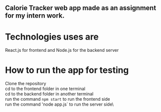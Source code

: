 ## Calorie Tracker web app made as an assignment for my intern work.

# Technologies uses are

React.js for frontend and Node.js for the backend server

# How to run the app for testing 

Clone the repository\
cd to the frontend folder in one terminal\
cd to the backend folder in another terminal\
run the command `npm start` to run the frontend side\
run the command 'node app.js` to run the server side\